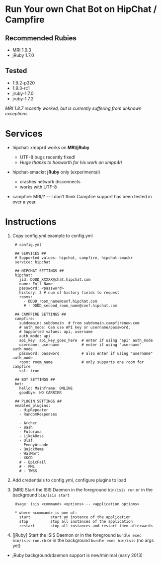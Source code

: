 # Run Your own Chat Bot on HipChat / Campfire

## Recommended Rubies

  * MRI 1.9.3
  * jRuby 1.7.0

## Tested

  * 1.9.2-p320
  * 1.9.3-rc1
  * jruby-1.7.0
  * jruby-1.7.2

*MRI 1.8.7 recently worked, but is currently suffering from unknown exceptions*

# Services

  * hipchat: xmppr4 works on **MRI/jRuby**
    * UTF-8 bugs recently fixed!
    * *Huge thanks to hoxworth for his work on xmpp4r!*

  * hipchat-smackr: **jRuby** only (experimental)
    * crashes network disconnects
    * works with UTF-8

  * campfire: MRI/? -- I don't think Campfire support has been tested in over a year.

# Instructions

1. Copy config.yml.example to config.yml

        # config.yml

        ## SERVICES ##
        # Supported values: hipchat, campfire, hipchat-smackr
        service: hipchat

        ## HIPCHAT SETTINGS ##
        hipchat:
          jid: DDDD_XXXXX@chat.hipchat.com
          name: Full Name
          password: <password>
          history: 3 # num of history fields to request
          rooms:
            - DDDD_room_name@conf.hipchat.com
            # - DDDD_second_room_name@conf.hipchat.com

        ## CAMPFIRE SETTINGS ##
        campfire:
          subdomain: subdomain  # from subdomain.campfirenow.com
          # auth_mode: Can use API key or username/password.
          # Supported values: api, username
          auth_mode: api
          api_key: api_key_goes_here  # enter if using "api" auth_mode
          username: username          # enter if using "username" auth_mode
          password: password          # also enter if using "username" auth_mode
          room: room_name             # only supports one room for campfire
          ssl: true

        ## BOT SETTINGS ##
        bot:
          hello: Mainframe: ONLINE
          goodbye: NO CARRIER

        ## PLUGIN SETTINGS ##
        enabled_plugins:
          - HipRepeater
          - RandomResponses

          - Archer
          - Bash
          - Futurama
          - LikeABoss
          - Olaf
          - PennyArcade
          - QuickMeme
          - WalMart
          - XKCD
          # - EpicFail
          # - FML
          # - TWSS

1. Add credentials to config.yml, configure plugins to load
1. [MRI] Start the ISIS Daemon in the foreground ``bin/isis run`` or in the background ``bin/isis start``

        Usage: isis <command> <options> -- <application options>

        * where <command> is one of:
          start         start an instance of the application
          stop          stop all instances of the application
          restart       stop all instances and restart them afterwards


1. [jRuby] Start the ISIS Daemon or in the foreground ``bundle exec bin/isis-run.rb`` or in the background ``bundle exec bin/isis`` (no args yet)

  * jRuby background/daemon support is new/minimal (early 2013)
